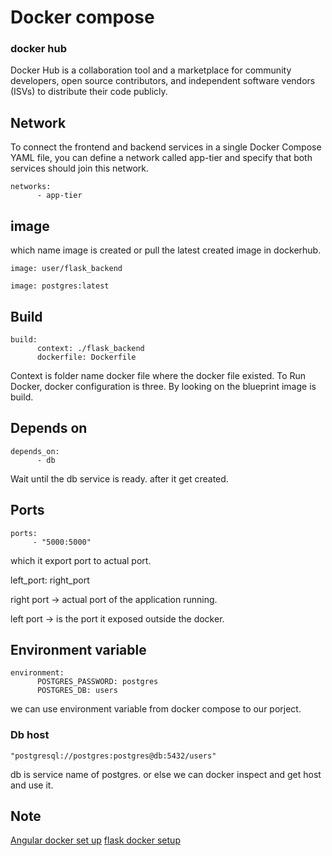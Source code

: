 # Docker compose
### docker hub

Docker Hub is a collaboration tool and a marketplace for community developers, open source contributors, and independent software vendors (ISVs) to distribute their code publicly. 

## Network
To connect the frontend and backend services in a single Docker Compose YAML file, you can define a network called app-tier and specify that both services should join this network. 

```
networks:
      - app-tier
```


## image

which name image is created or pull the latest created image in dockerhub.

```
image: user/flask_backend
```
```
image: postgres:latest
```




## Build

```
build:
      context: ./flask_backend
      dockerfile: Dockerfile
```
Context is folder name docker file where the docker file existed. To Run Docker, docker configuration is three. By looking on the blueprint image is build.

## Depends on

```
depends_on:
      - db
```
Wait until the db service is ready. after it get created.

## Ports

```
ports:
     - "5000:5000"
```
which it export port to actual port.

left_port: right_port

right port -> actual port of the application running.

left port -> is the port it exposed outside the docker.

## Environment variable

```
environment:   
      POSTGRES_PASSWORD: postgres
      POSTGRES_DB: users
```

we can use environment variable from docker compose to our porject.


### Db host

```
"postgresql://postgres:postgres@db:5432/users"
```

db is service name of postgres. or else we can docker inspect and get host and use it.



## Note

[Angular docker set up](https://github.com/keerthanamuruge/docker-project-setup/blob/master/frontend/angular-docker-setup.md)
[flask docker setup](https://github.com/keerthanamuruge/docker-project-setup/blob/master/flask_backend/flask-docker-setup.md)
